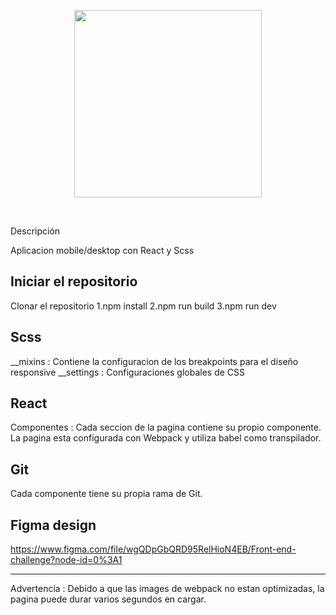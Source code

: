 <p align="center">
  <a href='https://weremote.net'>
    <img src="https://weremote.net/wp-content/uploads/2021/04/Logo-WR.svg" width="300" />
  </a>
</p>
<br />

Descripción

Aplicacion mobile/desktop con React y Scss

Iniciar el repositorio
-----------------------
Clonar el repositorio
1.npm install
2.npm run build
3.npm run dev

Scss
------------------
__mixins : Contiene la configuracion de los breakpoints para el diseño responsive __settings : Configuraciones globales de CSS

React
----------------------
Componentes : Cada seccion de la pagina contiene su propio componente. La pagina esta configurada con Webpack y utiliza babel como transpilador.

Git
-----------------------
Cada componente tiene su propia rama de Git.

Figma design
--------------------------
https://www.figma.com/file/wgQDpGbQRD95RelHioN4EB/Front-end-challenge?node-id=0%3A1


-------------------------------
Advertencia : Debido a que las images de webpack no estan optimizadas, la pagina puede durar varios segundos en cargar.
